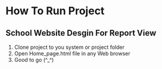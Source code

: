 # How To Run Project

## School Website Desgin For Report View 

1. Clone project to you system or project folder
2. Open Home_page.html file in any Web browser
3. Good to go (^_^)
